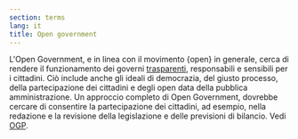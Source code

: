 ```yaml
---
section: terms
lang: it
title: Open government
---
```


L'Open Government, e in linea con il movimento {open} in generale, cerca di rendere il funzionamento dei governi [trasparenti](../transparency/), responsabili e sensibili per i cittadini. Ciò include anche gli ideali di democrazia, del giusto processo, della partecipazione dei cittadini e degli open data della pubblica amministrazione. Un approccio completo di Open Government, dovrebbe cercare di consentire la partecipazione dei cittadini, ad esempio, nella redazione e la revisione della legislazione e delle previsioni di bilancio. Vedi [OGP](../ogp/).
